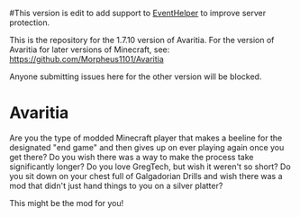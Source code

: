 
#This version is edit to add support to [EventHelper](https://github.com/gamerforEA/EventHelper) to improve server protection.

This is the repository for the 1.7.10 version of Avaritia.  For the version of Avaritia for later versions of Minecraft, see:
https://github.com/Morpheus1101/Avaritia

Anyone submitting issues here for the other version will be blocked.

# Avaritia
Are you the type of modded Minecraft player that makes a beeline for the designated "end game" and then gives up on ever playing again once you get there? Do you wish there was a way to make the process take significantly longer? Do you love GregTech, but wish it weren't so short? Do you sit down on your chest full of Galgadorian Drills and wish there was a mod that didn't just hand things to you on a silver platter?

This might be the mod for you!
